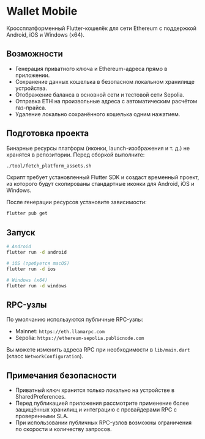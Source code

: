 # Wallet Mobile

Кроссплатформенный Flutter-кошелёк для сети Ethereum с поддержкой Android, iOS и Windows (x64).

## Возможности

- Генерация приватного ключа и Ethereum-адреса прямо в приложении.
- Сохранение данных кошелька в безопасном локальном хранилище устройства.
- Отображение баланса в основной сети и тестовой сети Sepolia.
- Отправка ETH на произвольные адреса с автоматическим расчётом газ-прайса.
- Удаление локально сохранённого кошелька одним нажатием.

## Подготовка проекта

Бинарные ресурсы платформ (иконки, launch-изображения и т. д.) не хранятся в репозитории. Перед сборкой выполните:

```bash
./tool/fetch_platform_assets.sh
```

Скрипт требует установленный Flutter SDK и создаст временный проект, из которого будут скопированы стандартные иконки для Android, iOS и Windows.

После генерации ресурсов установите зависимости:

```bash
flutter pub get
```

## Запуск

```bash
# Android
flutter run -d android

# iOS (требуется macOS)
flutter run -d ios

# Windows (x64)
flutter run -d windows
```

## RPC-узлы

По умолчанию используются публичные RPC-узлы:

- Mainnet: `https://eth.llamarpc.com`
- Sepolia: `https://ethereum-sepolia.publicnode.com`

Вы можете изменить адреса RPC при необходимости в `lib/main.dart` (класс `NetworkConfiguration`).

## Примечания безопасности

- Приватный ключ хранится только локально на устройстве в SharedPreferences.
- Перед публикацией приложения рассмотрите применение более защищённых хранилищ и интеграцию с провайдерами RPC с проверенными SLA.
- При использовании публичных RPC-узлов возможны ограничения по скорости и количеству запросов.
